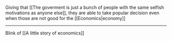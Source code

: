 Giving that [[The goverment is just a bunch of people with the same selfish motivations as anyone else]], they are able to take popular decision even when those are not good for the [[Economics|economy]]

---

Blink of [[A little story of economics]]